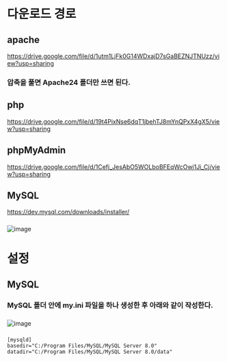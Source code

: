 # 다운로드 경로
## apache
https://drive.google.com/file/d/1utm1LjFk0G14WDxajD7sGaBEZNJTNUzz/view?usp=sharing
### 압축을 풀면 Apache24 폴더만 쓰면 된다.
###
## php
https://drive.google.com/file/d/19t4PixNse6dqT1jbehTJ8mYnQPxX4gX5/view?usp=sharing
###
## phpMyAdmin
https://drive.google.com/file/d/1Cefj_JesAbO5WOLboBFEqWcOwj1Ji_Cj/view?usp=sharing
###
## MySQL
https://dev.mysql.com/downloads/installer/
###
![image](https://user-images.githubusercontent.com/62974484/149966040-a41009c8-0251-45e7-96f6-ec9635797ca5.png)
###

# 설정
## MySQL
### MySQL 폴더 안에 **my.ini** 파일을 하나 생성한 후 아래와 같이 작성한다.
###
![image](https://user-images.githubusercontent.com/62974484/149967279-c2402331-48f0-48ad-be44-dff418299a4e.png)
###
    [mysqld]
    basedir="C:/Program Files/MySQL/MySQL Server 8.0"
    datadir="C:/Program Files/MySQL/MySQL Server 8.0/data"
###
